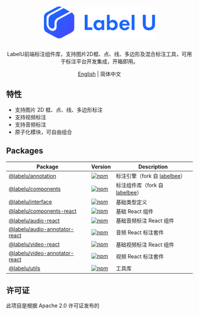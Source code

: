 <div align="center">
  <article style="display: flex; flex-direction: column; align-items: center; justify-content: center;">
      <p align="center"><img width="300" src="./images/labelU-logo.svg" /></p>
      <p>LabelU前端标注组件库，支持图片2D框、点、线、多边形及混合标注工具，可用于标注平台开发集成，开箱即用。</p>
  </article>
  <a href="./README_en-US.md">English</a> | 简体中文

</div>

## 特性

- 支持图片 2D 框、点、线、多边形标注
- 支持视频标注
- 支持音频标注
- 原子化模块，可自由组合

## Packages

| Package | Version | Description |
| --- | --- | --- |
| [@labelu/annotation](./packages/annotation) | [![npm](https://img.shields.io/npm/v/%40labelu/annotation.svg)](https://www.npmjs.com/package/@labelu/annotation) | 标注引擎（fork 自 [labelbee](https://github.com/open-mmlab/labelbee)） |
| [@labelu/components](./packages/components) | [![npm](https://img.shields.io/npm/v/%40labelu/components.svg)](https://www.npmjs.com/package/@labelu/components) | 标注组件库（fork 自 [labelbee](https://github.com/open-mmlab/labelbee)） |
| [@labelu/interface](./packages/interface) | [![npm](https://img.shields.io/npm/v/%40labelu/interface.svg)](https://www.npmjs.com/package/@labelu/interface) | 基础类型定义 |
| [@labelu/components-react](./packages/components-react) | [![npm](https://img.shields.io/npm/v/%40labelu/components-react.svg)](https://www.npmjs.com/package/@labelu/components-react) | 基础 React 组件 |
| [@labelu/audio-react](./packages/audio-react) | [![npm](https://img.shields.io/npm/v/%40labelu/audio-react.svg)](https://www.npmjs.com/package/@labelu/audio-react) | 基础音频标注 React 组件 |
| [@labelu/audio-annotator-react](./packages/audio-annotator-react) | [![npm](https://img.shields.io/npm/v/%40labelu/audio-annotator-react.svg)](https://www.npmjs.com/package/@labelu/audio-annotator-react) | 音频 React 标注套件 |
| [@labelu/video-react](./packages/video-react) | [![npm](https://img.shields.io/npm/v/%40labelu/video-react.svg)](https://www.npmjs.com/package/@labelu/video-react) | 基础视频标注 React 组件 |
| [@labelu/video-annotator-react](./packages/video-annotator-react) | [![npm](https://img.shields.io/npm/v/%40labelu/video-annotator-react.svg)](https://www.npmjs.com/package/@labelu/video-annotator-react) | 视频 React 标注套件 |
| [@labelu/utils](./packages/utils) | [![npm](https://img.shields.io/npm/v/%40labelu/utils.svg)](https://www.npmjs.com/package/@labelu/utils) | 工具库 |

## 许可证

此项目是根据 Apache 2.0 许可证发布的
